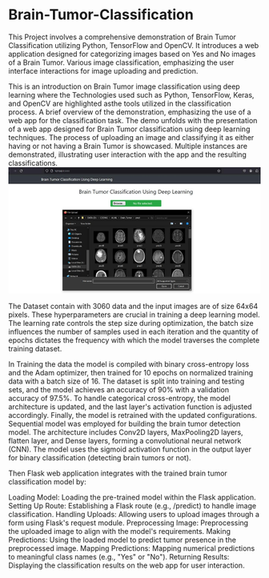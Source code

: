 # Brain-Tumor-Classification
This Project involves a comprehensive demonstration of Brain Tumor Classification  utilizing Python, TensorFlow and OpenCV. It introduces a web application designed for  categorizing images based on Yes and No images of a Brain Tumor. Various image  classification, emphasizing the user interface interactions for image uploading and  prediction.

This is an introduction on Brain Tumor image classification using deep learning where the 
Technologies used such as Python, TensorFlow, Keras, and OpenCV are highlighted asthe 
tools utilized in the classification process. A brief overview of the demonstration, 
emphasizing the use of a web app for the classification task.
The demo unfolds with the presentation of a web app designed for Brain Tumor 
classification using deep learning techniques. The process of uploading an image and 
classifying it as either having or not having a Brain Tumor is showcased. Multiple 
instances are demonstrated, illustrating user interaction with the app and the resulting 
classifications.
![Frontend](https://raw.githubusercontent.com/Rounak107/Brain-Tumor-Classification/main/images/image.png)

The Dataset contain with 3060 data and the input images are of size 64x64 pixels. These hyperparameters are crucial in training a deep learning model. The learning rate controls the step size during optimization, the batch size influences the number of samples used in each iteration and the quantity of epochs dictates the frequency with which the model traverses the complete training dataset.

In Training the data the model is compiled with binary cross-entropy loss and the Adam optimizer, then trained for 10 epochs on normalized training data with a batch size of 16. The dataset is split into training and testing sets, and the model achieves an accuracy of 90% with a validation accuracy of 97.5%. To handle categorical cross-entropy, the model architecture is updated, and the last layer's activation function is adjusted accordingly. Finally, the model is retrained with the updated configurations. Sequential model was employed for building the brain tumor detection model. The architecture includes Conv2D layers, MaxPooling2D layers, flatten layer, and Dense layers, forming a convolutional neural network (CNN). The model uses the sigmoid activation function in the output layer for binary classification (detecting brain tumors or not).

Then Flask web application integrates with the trained brain tumor classification model by:

Loading Model: Loading the pre-trained model within the Flask application.
Setting Up Route: Establishing a Flask route (e.g., /predict) to handle image classification. Handling Uploads: Allowing users to upload images through a form using Flask's request module.
Preprocessing Image: Preprocessing the uploaded image to align with the model's requirements.
Making Predictions: Using the loaded model to predict tumor presence in the preprocessed image.
Mapping Predictions: Mapping numerical predictions to meaningful class names (e.g., "Yes" or "No").
Returning Results: Displaying the classification results on the web app for user interaction.
